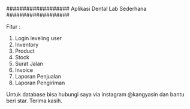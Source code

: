 ###################
Aplikasi Dental Lab Sederhana
###################

Fitur :

1. Login leveling user
2. Inventory
3. Product
4. Stock
5. Surat Jalan
6. Invoice
7. Laporan Penjualan
8. Laporan Pengiriman

Untuk database bisa hubungi saya via instagram @kangyasin dan bantu beri star.
Terima kasih.
